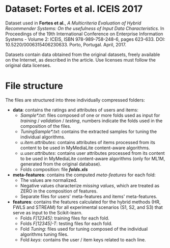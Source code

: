 # Dataset: Fortes et al. ICEIS 2017

Dataset used in **Fortes et al.**, *A Multicriteria Evaluation of Hybrid Recommender Systems: On the usefulness of Input Data Characteristics*. In Proceedings of the 19th International Conference on Enterprise Information Systems - Volume 2: ICEIS, ISBN 978-989-758-248-6, pages 623-633. DOI: 10.5220/0006315406230633. Porto, Portugal. April, 2017.

Datasets contain data obtained from the original datasets, freely available on the Internet, as described in the article. Use licenses must follow the original data licenses.

# File structure


The files are structured into three individually compressed folders:

-   **data**: contains the ratings and attributes of users and items:
    -   _Sample*.txt_: files composed of one or more folds used as input for _training_ / _validation_ / _testing_, numbers indicate the folds used in the composition of the files.
    -   _TuningSample*.txt_: contains the extracted samples for tuning the individual algorithms.
    -   _u.item.attributes_: contains attributes of items processed from its content to be used in MyMediaLite content-aware algorithms.
    -   _u.user.attributes_: contains user attributes processed from its content to be used in MyMediaLite content-aware algorithms (only for ML1M, generated from the original database).
    -   Folds composition: file ***folds.xls***
-   **meta-features**: contains the computed _meta-features_ for each fold:
    -   The values are normalized.
    -   Negative values characterize _missing values_, which are treated as ZERO in the composition of features.
    -   Separate files for users' meta-features and items' meta-features.
-   **features**: contains the features calculated for the hybrid methods (HR, FWLS and STREAM) for all experimental scenarios (S1, S2, and S3) that serve as input to the Scikit-learn.
    -   Folds _F[12345]_: training files for each fold.
    -   Folds _F[12345]-T_: testing files for each fold.
    -   Fold _Tuning_: files used for tuning composed of the individual algorithms tuning files.
    -   Fold _keys_: contains the user / item keys related to each line.
